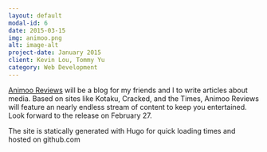 ```yaml
---
layout: default
modal-id: 6
date: 2015-03-15
img: animoo.png
alt: image-alt
project-date: January 2015
client: Kevin Lou, Tommy Yu
category: Web Development
---
```

[Animoo Reviews](http://animooreviews.com) will be a blog for my friends and I to write
articles about media. Based on sites like Kotaku, Cracked, and the Times,
Animoo Reviews will feature an nearly endless stream of content to keep you entertained.
Look forward to the release on February 27.

The site is statically generated with Hugo for quick loading times and hosted on github.com
